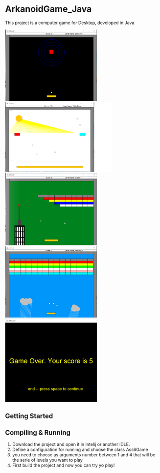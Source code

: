 # ArkanoidGame_Java

This project is a computer game for Desktop, developed in Java. 

<kbd>
    <img src="images/level1.PNG" width="300"/>
    <img src="images/level2.PNG" width="350"/>
    <img src="images/level3.PNG" width="300"/>
    <img src="images/level4.PNG" width="300"/>
    <img src="images/finalScreenPNG.PNG" width="300"/>
</kbd>

## Getting Started

## Compiling & Running

1. Download the project and open it in Intelij or another IDLE.
2. Define a configuration for running and choose the class Ass6Game
3. you need to choose as arguments number between 1 and 4 that will be the serie of levels you want to play
4. First build the project and now you can try yo play!
